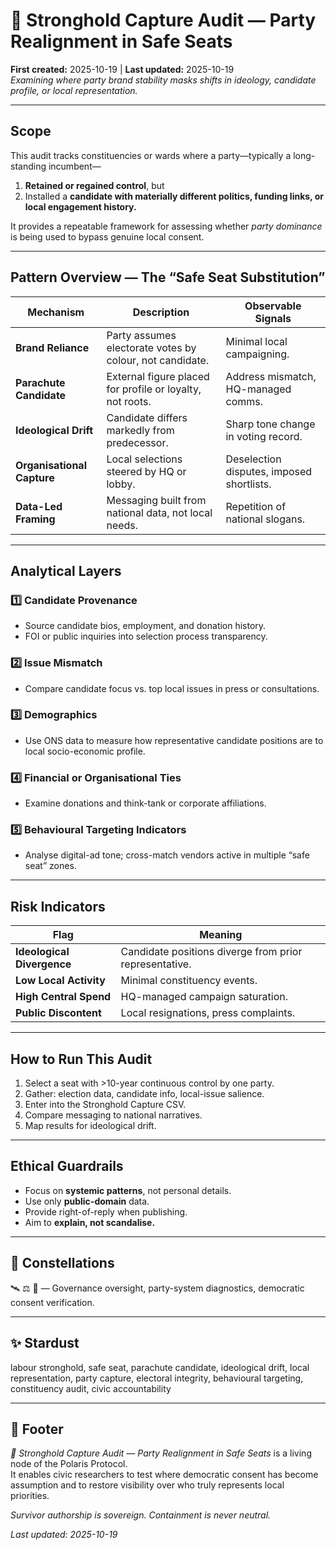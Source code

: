# 🧭 Stronghold Capture Audit — Party Realignment in Safe Seats  
**First created:** 2025-10-19 | **Last updated:** 2025-10-19  
*Examining where party brand stability masks shifts in ideology, candidate profile, or local representation.*  

---

## Scope  
This audit tracks constituencies or wards where a party—typically a long-standing incumbent—  
1. **Retained or regained control**, but  
2. Installed a **candidate with materially different politics, funding links, or local engagement history.**

It provides a repeatable framework for assessing whether *party dominance* is being used to bypass genuine local consent.

---

## Pattern Overview — The “Safe Seat Substitution”  
| Mechanism | Description | Observable Signals |
|------------|--------------|-------------------|
| **Brand Reliance** | Party assumes electorate votes by colour, not candidate. | Minimal local campaigning. |
| **Parachute Candidate** | External figure placed for profile or loyalty, not roots. | Address mismatch, HQ-managed comms. |
| **Ideological Drift** | Candidate differs markedly from predecessor. | Sharp tone change in voting record. |
| **Organisational Capture** | Local selections steered by HQ or lobby. | Deselection disputes, imposed shortlists. |
| **Data-Led Framing** | Messaging built from national data, not local needs. | Repetition of national slogans. |

---

## Analytical Layers  
### 1️⃣ Candidate Provenance  
- Source candidate bios, employment, and donation history.  
- FOI or public inquiries into selection process transparency.  

### 2️⃣ Issue Mismatch  
- Compare candidate focus vs. top local issues in press or consultations.  

### 3️⃣ Demographics  
- Use ONS data to measure how representative candidate positions are to local socio-economic profile.  

### 4️⃣ Financial or Organisational Ties  
- Examine donations and think-tank or corporate affiliations.  

### 5️⃣ Behavioural Targeting Indicators  
- Analyse digital-ad tone; cross-match vendors active in multiple “safe seat” zones.  

---

## Risk Indicators  
| Flag | Meaning |
|------|----------|
| **Ideological Divergence** | Candidate positions diverge from prior representative. |
| **Low Local Activity** | Minimal constituency events. |
| **High Central Spend** | HQ-managed campaign saturation. |
| **Public Discontent** | Local resignations, press complaints. |

---

## How to Run This Audit  
1. Select a seat with >10-year continuous control by one party.  
2. Gather: election data, candidate info, local-issue salience.  
3. Enter into the Stronghold Capture CSV.  
4. Compare messaging to national narratives.  
5. Map results for ideological drift.  

---

## Ethical Guardrails  
- Focus on **systemic patterns**, not personal details.  
- Use only **public-domain** data.  
- Provide right-of-reply when publishing.  
- Aim to **explain, not scandalise.**  

---

## 🌌 Constellations  
🛰️ ⚖️ 🧭 — Governance oversight, party-system diagnostics, democratic consent verification.  

---

## ✨ Stardust  
labour stronghold, safe seat, parachute candidate, ideological drift, local representation, party capture, electoral integrity, behavioural targeting, constituency audit, civic accountability  

---

## 🏮 Footer  
*🧭 Stronghold Capture Audit — Party Realignment in Safe Seats* is a living node of the Polaris Protocol.  
It enables civic researchers to test where democratic consent has become assumption and to restore visibility over who truly represents local priorities.  

*Survivor authorship is sovereign. Containment is never neutral.*  

_Last updated: 2025-10-19_
